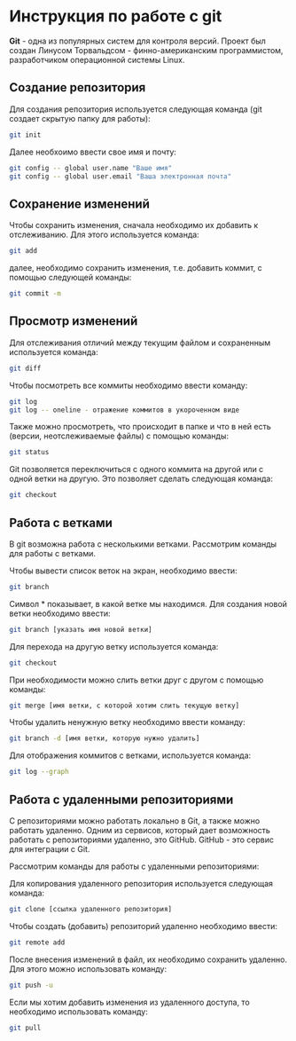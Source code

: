 # Инструкция по работе с git

**Git** - одна из популярных систем для контроля версий. Проект был создан Линусом Торвальдсом - финно-американским программистом, разработчиком операционной системы Linux. 

## Создание репозитория

Для создания репозитория используется следующая команда (git создает скрытую папку для работы):

```sh 
git init
```
Далее необхоимо ввести свое имя и почту: 

```sh
git config -- global user.name "Ваше имя"
git config -- global user.email "Ваша электронная почта"
```
## Сохранение изменений

Чтобы сохранить изменения, сначала необходимо их добавить к отслеживанию. Для этого используется команда: 
```sh
git add
```
далее, необходимо сохранить изменения, т.е. добавить коммит, с помощью следующей команды:
```sh
git commit -m 
```
## Просмотр изменений

Для отслеживания отличий между текущим файлом и сохраненным используется команда:

```sh
git diff
```
Чтобы посмотреть все коммиты необходимо ввести команду:

```sh
git log
git log -- oneline - отражение коммитов в укороченном виде
```
Также можно просмотреть, что происходит в папке и что в ней есть (версии, неотслеживаемые файлы) с помощью команды: 
```sh
git status
```
Git позволяется переключиться с одного коммита на другой или с одной ветки на другую. Это позволяет сделать следующая команда: 
```sh
git checkout
```
## Работа с ветками

В git возможна работа с несколькими ветками. Рассмотрим команды для работы с ветками.

Чтобы вывести список веток на экран, необходимо ввести:
```sh
git branch
```
Символ * показывает, в какой ветке мы находимся. 
Для создания новой ветки необходимо ввести:
```sh
git branch [указать имя новой ветки]
```
Для перехода на другую ветку используется команда:
```sh
git checkout
```
При необходимости можно слить ветки друг с другом с помощью команды:
```sh
git merge [имя ветки, с которой хотим слить текущую ветку]
```
Чтобы удалить ненужную ветку необходимо ввести команду: 
```sh
git branch -d [имя ветки, которую нужно удалить]
```
Для отображения коммитов с ветками, используется команда:
```sh
git log --graph
```
## Работа с удаленными репозиториями

С репозиториями можно работать локально в Git, а также можно работать удаленно. Одним из сервисов, который дает возможность работать с репозиториями удаленно, это GitHub. 
GitHub - это сервис для интеграции с Git. 

Рассмотрим команды для работы с удаленными репозиториями:

Для копирования удаленного репозитория используется следующая команда:
```sh
git clone [ссылка удаленного репозитория]
```
Чтобы создать (добавить) репозиторий удаленно необходимо ввести: 
```sh
git remote add 
```
После внесения изменений в файл, их необходимо сохранить удаленно. Для этого можно использовать команду: 
```sh
git push -u  
```
Если мы хотим добавить изменения из удаленного доступа, то необходимо использовать команду: 
```sh
git pull 
```